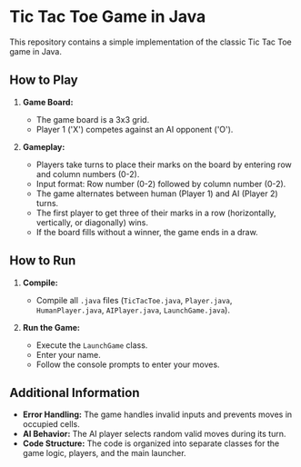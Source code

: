 # Tic Tac Toe Game in Java

This repository contains a simple implementation of the classic Tic Tac Toe game in Java.

## How to Play

1. **Game Board:**
   - The game board is a 3x3 grid.
   - Player 1 ('X') competes against an AI opponent ('O').

2. **Gameplay:**
   - Players take turns to place their marks on the board by entering row and column numbers (0-2).
   - Input format: Row number (0-2) followed by column number (0-2).
   - The game alternates between human (Player 1) and AI (Player 2) turns.
   - The first player to get three of their marks in a row (horizontally, vertically, or diagonally) wins.
   - If the board fills without a winner, the game ends in a draw.

## How to Run

1. **Compile:**
   - Compile all `.java` files (`TicTacToe.java`, `Player.java`, `HumanPlayer.java`, `AIPlayer.java`, `LaunchGame.java`).

2. **Run the Game:**
   - Execute the `LaunchGame` class.
   - Enter your name.
   - Follow the console prompts to enter your moves.

## Additional Information

- **Error Handling:** The game handles invalid inputs and prevents moves in occupied cells.
- **AI Behavior:** The AI player selects random valid moves during its turn.
- **Code Structure:** The code is organized into separate classes for the game logic, players, and the main launcher.
